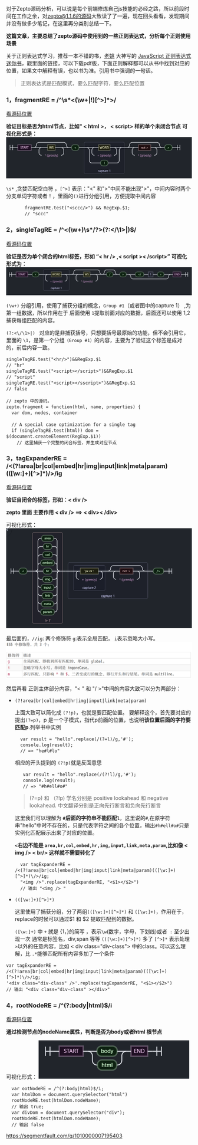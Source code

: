  对于Zepto源码分析，可以说是每个前端修炼自己js技能的必经之路，所以前段时间在工作之余，对[zepto@1.1.6的源码](https://cdn.bootcss.com/zepto/1.1.6/zepto.js)大致读了了一遍，现在回头看看，发现期间并没有做多少笔记，在这里再分类别总结一下。


 **这篇文章，主要总结了zepto源码中使用到的一些正则表达式，分析每个正则使用场景**

关于正则表达式学习，推荐一本不错的书，[老姚](http://www.qdfuns.com/house/17398.html) 大神写的  [JavaScript 正则表达式迷你书](https://juejin.im/post/59cc61176fb9a00a437b290b)，戳里面的链接，可以下载pdf版，下面正则解释都可以从书中找到对应的位置，如果文中解释有误，也以书为准。引用书中强调的一句话。
> 正则表达式是匹配模式，要么匹配字符，要么匹配位置

 ###  1，fragmentRE = /^\s*<(\w+|!)[^>]*>/
  [看源码位置](https://github.com/madrobby/zepto/blob/master/src/zepto.js#L10)

  **验证目标是否为html节点，比如" < html >，  < script> 样的单个未闭合节点**
   **可视化形式是：**
   ![fragmentRE](./fragmentRE.PNG)

  `\s*` ,贪婪匹配空白符 ，`[^>]` 表示："<" 和">"中间不能出现">"，中间内容时两个分支单词字符或者！，里面的`()`进行分组引用，方便提取中间内容

```
       fragmentRE.test("<sccc/>") && RegExp.$1;
       // "sccc"

```


### 2，singleTagRE = /^<(\w+)\s*\/?>(?:<\/\1>|)$/
 [看源码位置](https://github.com/madrobby/zepto/blob/master/src/zepto.js#L11)

**验证是否为单个闭合的html标签，形如 “< hr />  ,< script >< /script>”**
**可视化形式为：**  
![singleTagRE](./singleTagRE.PNG)

`(\w+)` 分组引用，使用了捕获分组的概念，`Group #1`（或者图中的capture 1） ,为第一组数据，所以作用在于 后面使用 `1`提取前面对应的数据，后面还可以使用 $1,$2 捕获每组匹配的内容。

`(?:<\/\1>|) ` 对应的是非捕获括号，只想要括号最原始的功能，但不会引用它，里面的 `\1`，是第一个分组`（Group #1）`的内容，主要为了验证这个标签是成对的，前后内容一致。
```
singleTagRE.test("<hr/>")&&RegExp.$1
// "hr"
singleTagRE.test("<script></script>")&&RegExp.$1
// "script"
singleTagRE.test("<script></sscript>")&&RegExp.$1
// false

// zepto 中的源码。
zepto.fragment = function(html, name, properties) {
  var dom, nodes, container

  // A special case optimization for a single tag
  if (singleTagRE.test(html)) dom = $(document.createElement(RegExp.$1))
    // 这里捕获一个完整的闭合标签，并生成对应节点

```
### 3，tagExpanderRE = /<(?!area|br|col|embed|hr|img|input|link|meta|param)(([\w:]+)[^>]*)\/>/ig

 [看源码位置](https://github.com/madrobby/zepto/blob/master/src/zepto.js#L12)


**验证自闭合的标签，形如：< div />**

 **zepto 里面 主要作用 < div />  ==> < div>< /div>**

 可视化形式：
 ![tagExpanderRE](./tagExpanderRE.PNG)

 最后面的，`//ig`: 两个修饰符 `g`:表示全局匹配， `i`表示忽略大小写。
 ![igm](./igm.PNG)

 然后再看 正则主体部分内容，"< " 和 "\/ >"中间的内容大致可以分为两部分：
  - `(?!area|br|col|embed|hr|img|input|link|meta|param)`

      上面大致可以简化成 `(?!p)`，也就是要匹配位置。
      要解释这个，首先要对应的提出`(?=p)`，p 是一个子模式，指代p前面的位置，也说明**该位置后面的字符要匹配p**.列举书中实例
      ```
        var result = "hello".replace(/(?=l)/g,'#');
        console.log(result);
        // => "he#l#lo"
      ```
      相应的开头提到的 `(?!p)`就是反面意思
      ```
         var result = "hello".replace(/(?!l)/g,'#');
         console.log(result);
         // => "#h#ell#o#"

      ```
      > (?=p) 和 （?!p) 学名分别是 positive lookahead  和 negative lookahead.
      > 中文翻译分别是正向先行断言和负向先行断言

      这里我们可以理解为 **`#`后面的字符串不能匹配`l`**，这里说的`#`,在原字符串"hello"中时不存在的，只是代表字符之间的各个位置，输出`#h#ell#o#`只是实例化匹配展示出来了对应的位置。

      **`<`右边不能是 `area,br,col,embed,hr,img,input,link,meta,param`,比如像 < img /> < br/> 这样就不需要转化了**

      ```
        var tagExpanderRE = /<(?!area|br|col|embed|hr|img|input|link|meta|param)(([\w:]+)[^>]*)\/>/ig;
        "<img />".replace(tagExpanderRE, "<$1></$2>")
        // 输出 "<img /> "

      ```

  - `(([\w:]+)[^>]*)`

      这里使用了捕获分组，分了两组`(([\w:]+)[^>]*)` 和 `([\w:]+)`，作用在于，replace的时候可以通过$1 和 $2 提取匹配到的数据。

      `([\w:]+)` 中 `+` 就是 {1，}的简写 ，表示`\w`(数字，字母，下划线)或者` :` 至少出现一次 通常是标签名，div,span 等等
      `(([\w:]+)[^>]*)`   多了 `[^>]*` 表示处理`>`以外的任意内容，比如 < div class="div-class"> 中的class。可以这么理解，比 `.*`能够匹配所有内容多加了一个条件

  ```
  var tagExpanderRE = /<(?!area|br|col|embed|hr|img|input|link|meta|param)(([\w:]+)[^>]*)\/>/ig;
  '<div class="div-class" />'.replace(tagExpanderRE, "<$1></$2>")
  // 输出 "<div class="div-class" ></div>"

  ```

### 4，rootNodeRE = /^(?:body|html)$/i
   [看源码位置](https://github.com/madrobby/zepto/blob/master/src/zepto.js#L13)

   **通过检测节点的nodeName属性，判断是否为body或者html 根节点**
   
   可视化形式：
   ![root](./root.PNG)

```
  var ootNodeRE = /^(?:body|html)$/i;
  var htmlDom = document.querySelector("html")
  rootNodeRE.test(htmlDom.nodeName);
  // 输出 true;
  var divDom = document.querySelector("div");
  rootNodeRE.test(htmlDom.nodeName);
  // 输出 false

```





https://segmentfault.com/q/1010000007195403
